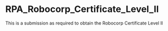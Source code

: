 # RPA_Robocorp_Certificate_Level_II
This is a submission as required to obtain the Robocorp Certificate Level II
